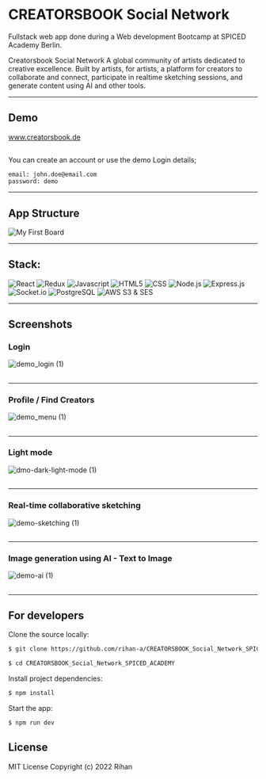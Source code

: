 # CREATORSBOOK Social Network

Fullstack web app done during a Web development Bootcamp at SPICED Academy Berlin.

Creatorsbook Social Network
A global community of artists dedicated to creative excellence. Built by artists, for artists, a platform for creators to collaborate and connect, participate in realtime sketching sessions, and generate content using AI and other tools.

---

## Demo

www.creatorsbook.de

##

You can create an account or use the demo Login details;

```
email: john.doe@email.com
password: demo
```
---
## App Structure
![My First Board](https://user-images.githubusercontent.com/90706137/223853715-faf14d03-3bf9-4b4b-a639-b27d894380a4.jpg)

---

## Stack:

![React](https://img.shields.io/badge/react-%2320232a.svg?style=for-the-badge&logo=react&logoColor=%2361DAFB)
![Redux](https://img.shields.io/badge/redux-%23593d88.svg?style=for-the-badge&logo=redux&logoColor=white)
![Javascript](https://img.shields.io/badge/JavaScript-323330?style=for-the-badge&logo=javascript&logoColor=F7DF1E)
![HTML5](https://img.shields.io/badge/HTML5-E34F26?style=for-the-badge&logo=html5&logoColor=white)
![CSS](https://img.shields.io/badge/CSS3-1572B6?style=for-the-badge&logo=css3&logoColor=white)
![Node.js](https://img.shields.io/badge/Node.js-43853D?style=for-the-badge&logo=node.js&logoColor=white)
![Express.js](https://img.shields.io/badge/express.js-%23404d59.svg?style=for-the-badge&logo=express&logoColor=%2361DAFB)
![Socket.io](https://img.shields.io/badge/Socket.io-black?style=for-the-badge&logo=socket.io&badgeColor=010101)
![PostgreSQL](https://camo.githubusercontent.com/281c069a2703e948b536500b9fd808cb4fb2496b3b66741db4013a2c89e91986/68747470733a2f2f696d672e736869656c64732e696f2f62616467652f506f737467726553514c2d3331363139323f7374796c653d666f722d7468652d6261646765266c6f676f3d706f737467726573716c266c6f676f436f6c6f723d7768697465)
![AWS S3 & SES](https://img.shields.io/badge/Amazon_AWS-232F3E?style=for-the-badge&logo=amazon-aws&logoColor=white)

---

## Screenshots

### Login

![demo_login (1)](https://user-images.githubusercontent.com/90706137/209981013-933b4593-13d5-4b16-852e-578c22ba442c.gif)

##

---

### Profile / Find Creators

![demo_menu (1)](https://user-images.githubusercontent.com/90706137/209981117-438d6480-9b31-4108-84eb-63e22c3fc97d.gif)

##

---

### Light mode 

![dmo-dark-light-mode (1)](https://user-images.githubusercontent.com/90706137/210438403-be5eefc2-e59b-47e1-88d4-cf48a4cdff2e.gif)

##

---

### Real-time collaborative sketching 

![demo-sketching (1)](https://user-images.githubusercontent.com/90706137/210438471-cece576a-0980-421d-83f7-f4f6ed202b5e.gif)

##

---

### Image generation using AI - Text to Image 

![demo-ai (1)](https://user-images.githubusercontent.com/90706137/210438475-85fac907-d72b-4c9e-ab0c-7b0669c25883.gif)

##

---



## For developers


Clone the source locally:

```sh
$ git clone https://github.com/rihan-a/CREATORSBOOK_Social_Network_SPICED_ACADEMY.git

$ cd CREATORSBOOK_Social_Network_SPICED_ACADEMY
```


Install project dependencies:

```sh
$ npm install
```

Start the app:

```sh
$ npm run dev
```


## License

MIT License
Copyright (c) 2022 Rihan
